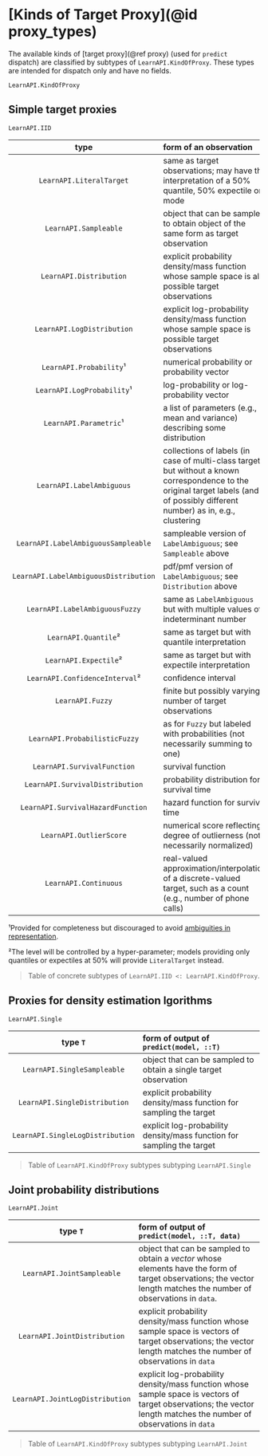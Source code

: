 # [Kinds of Target Proxy](@id proxy_types)

The available kinds of [target proxy](@ref proxy) (used for `predict` dispatch) are
classified by subtypes of `LearnAPI.KindOfProxy`. These types are intended for dispatch
only and have no fields.

```@docs
LearnAPI.KindOfProxy
```

## Simple target proxies

```@docs
LearnAPI.IID
```

| type                                  | form of an observation                                                                                                                                                            |
|:-------------------------------------:|:----------------------------------------------------------------------------------------------------------------------------------------------------------------------------------|
| `LearnAPI.LiteralTarget`              | same as target observations; may have the interpretation of a 50% quantile, 50% expectile or mode                                                                                 |
| `LearnAPI.Sampleable`                 | object that can be sampled to obtain object of the same form as target observation                                                                                                |
| `LearnAPI.Distribution`               | explicit probability density/mass function whose sample space is all possible target observations                                                                                 |
| `LearnAPI.LogDistribution`            | explicit log-probability density/mass function whose sample space is possible target observations                                                                                 |
| `LearnAPI.Probability`¹               | numerical probability or probability vector                                                                                                                                       |
| `LearnAPI.LogProbability`¹            | log-probability or log-probability vector                                                                                                                                         |
| `LearnAPI.Parametric`¹                | a list of parameters (e.g., mean and variance) describing some distribution                                                                                                       |
| `LearnAPI.LabelAmbiguous`             | collections of labels (in case of multi-class target) but without a known correspondence to the original target labels (and of possibly different number) as in, e.g., clustering |
| `LearnAPI.LabelAmbiguousSampleable`   | sampleable version of `LabelAmbiguous`; see `Sampleable` above                                                                                                                    |
| `LearnAPI.LabelAmbiguousDistribution` | pdf/pmf version of `LabelAmbiguous`; see `Distribution`  above                                                                                                                    |
| `LearnAPI.LabelAmbiguousFuzzy`        | same as `LabelAmbiguous` but with multiple values of indeterminant number                                                                                                         |
| `LearnAPI.Quantile`²                  | same as target but with quantile interpretation                                                                                                                                   |
| `LearnAPI.Expectile`²                 | same as target but with expectile interpretation                                                                                                                                  |
| `LearnAPI.ConfidenceInterval`²        | confidence interval                                                                                                                                                               |
| `LearnAPI.Fuzzy`                      | finite but possibly varying number of target observations                                                                                                                         |
| `LearnAPI.ProbabilisticFuzzy`         | as for `Fuzzy` but labeled with probabilities (not necessarily summing to one)                                                                                                    |
| `LearnAPI.SurvivalFunction`           | survival function                                                                                                                                                                 |
| `LearnAPI.SurvivalDistribution`       | probability distribution for survival time                                                                                                                                        |
| `LearnAPI.SurvivalHazardFunction`     | hazard function for survival time                                                                                                                                                 |
| `LearnAPI.OutlierScore`               | numerical score reflecting degree of outlierness (not necessarily normalized)                                                                                                     |
| `LearnAPI.Continuous`                 | real-valued approximation/interpolation of a discrete-valued target, such as a count (e.g., number of phone calls)                                                                |

¹Provided for completeness but discouraged to avoid [ambiguities in
representation](https://github.com/alan-turing-institute/MLJ.jl/blob/dev/paper/paper.md#a-unified-approach-to-probabilistic-predictions-and-their-evaluation).

²The level will be controlled by a hyper-parameter; models providing only quantiles or
expectiles at 50% will provide `LiteralTarget` instead.

> Table of concrete subtypes of `LearnAPI.IID <: LearnAPI.KindOfProxy`.


## Proxies for density estimation lgorithms

```@docs
LearnAPI.Single
```

| type `T`                         | form of output of `predict(model, ::T)`                                |
|:--------------------------------:|:-----------------------------------------------------------------------|
| `LearnAPI.SingleSampleable`      | object that can be sampled to obtain a single target observation       |
| `LearnAPI.SingleDistribution`    | explicit probability density/mass function for sampling the target     |
| `LearnAPI.SingleLogDistribution` | explicit log-probability density/mass function for sampling the target |

> Table of `LearnAPI.KindOfProxy` subtypes subtyping `LearnAPI.Single`


## Joint probability distributions

```@docs
LearnAPI.Joint
```

| type `T`                        | form of output of `predict(model, ::T, data)`                                                                                                                     |
|:-------------------------------:|:---------------------------------------------------------------------------------------------------------------------------------------------------------------------|
| `LearnAPI.JointSampleable`      | object that can be sampled to obtain a *vector* whose elements have the form of target observations; the vector length matches the number of observations in `data`. |
| `LearnAPI.JointDistribution`    | explicit probability density/mass function whose sample space is vectors of target observations;  the vector length matches the number of observations in `data`     |
| `LearnAPI.JointLogDistribution` | explicit log-probability density/mass function whose sample space is vectors of target observations;  the vector length matches the number of observations in `data` |

> Table of `LearnAPI.KindOfProxy` subtypes subtyping `LearnAPI.Joint`
